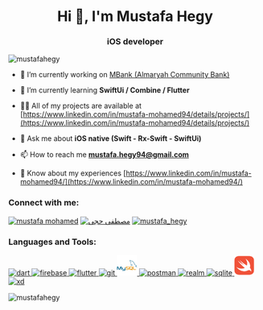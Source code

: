 <h1 align="center">Hi 👋, I'm Mustafa Hegy</h1>
<h3 align="center">iOS developer</h3>

<p align="left"> <img src="https://komarev.com/ghpvc/?username=mustafahegy&label=Profile%20views&color=0e75b6&style=flat" alt="mustafahegy" /> </p>

- 🔭 I’m currently working on [MBank (Almaryah Community Bank)](https://apps.apple.com/eg/app/mbank-uae/id1573880332)

- 🌱 I’m currently learning **SwiftUi / Combine / Flutter**

- 👨‍💻 All of my projects are available at [https://www.linkedin.com/in/mustafa-mohamed94/details/projects/](https://www.linkedin.com/in/mustafa-mohamed94/details/projects/)

- 💬 Ask me about **iOS native (Swift - Rx-Swift - SwiftUi)**

- 📫 How to reach me **mustafa.hegy94@gmail.com**

- 📄 Know about my experiences [https://www.linkedin.com/in/mustafa-mohamed94/](https://www.linkedin.com/in/mustafa-mohamed94/)

<h3 align="left">Connect with me:</h3>
<p align="left">
<a href="https://linkedin.com/in/mustafa-mohamed94" target="blank"><img align="center" src="https://raw.githubusercontent.com/rahuldkjain/github-profile-readme-generator/master/src/images/icons/Social/linked-in-alt.svg" alt="mustafa mohamed" height="30" width="40" /></a>
<a href="https://fb.com/مصطفى حجى" target="blank"><img align="center" src="https://raw.githubusercontent.com/rahuldkjain/github-profile-readme-generator/master/src/images/icons/Social/facebook.svg" alt="مصطفى حجى" height="30" width="40" /></a>
<a href="https://instagram.com/mustafa_hegy" target="blank"><img align="center" src="https://raw.githubusercontent.com/rahuldkjain/github-profile-readme-generator/master/src/images/icons/Social/instagram.svg" alt="mustafa_hegy" height="30" width="40" /></a>
</p>

<h3 align="left">Languages and Tools:</h3>
<p align="left">
  <a href="https://dart.dev" target="_blank" rel="noreferrer"> <img src="https://www.vectorlogo.zone/logos/dartlang/dartlang-icon.svg" alt="dart" width="40" height="40"/> </a>
  <a href="https://firebase.google.com/" target="_blank" rel="noreferrer"> <img src="https://www.vectorlogo.zone/logos/firebase/firebase-icon.svg" alt="firebase" width="40" height="40"/> </a>
  <a href="https://flutter.dev" target="_blank" rel="noreferrer"> <img src="https://www.vectorlogo.zone/logos/flutterio/flutterio-icon.svg" alt="flutter" width="40" height="40"/> </a>
  <a href="https://git-scm.com/" target="_blank" rel="noreferrer"> <img src="https://www.vectorlogo.zone/logos/git-scm/git-scm-icon.svg" alt="git" width="40" height="40"/> </a>
  <a href="https://www.mysql.com/" target="_blank" rel="noreferrer"> <img src="https://raw.githubusercontent.com/devicons/devicon/master/icons/mysql/mysql-original-wordmark.svg" alt="mysql" width="40" height="40"/> </a>
  <a href="https://postman.com" target="_blank" rel="noreferrer"> <img src="https://www.vectorlogo.zone/logos/getpostman/getpostman-icon.svg" alt="postman" width="40" height="40"/> </a>
  <a href="https://realm.io/" target="_blank" rel="noreferrer"> <img src="https://raw.githubusercontent.com/bestofjs/bestofjs-webui/8665e8c267a0215f3159df28b33c365198101df5/public/logos/realm.svg" alt="realm" width="40" height="40"/> </a>
  <a href="https://www.sqlite.org/" target="_blank" rel="noreferrer"> <img src="https://www.vectorlogo.zone/logos/sqlite/sqlite-icon.svg" alt="sqlite" width="40" height="40"/> </a>
  <a href="https://developer.apple.com/swift/" target="_blank" rel="noreferrer"> <img src="https://raw.githubusercontent.com/devicons/devicon/master/icons/swift/swift-original.svg" alt="swift" width="40" height="40"/> </a>
  <a href="https://www.adobe.com/products/xd.html" target="_blank" rel="noreferrer"> <img src="https://cdn.worldvectorlogo.com/logos/adobe-xd.svg" alt="xd" width="40" height="40"/> </a>
</p>

<p><img align="center" src="https://github-readme-stats.vercel.app/api/top-langs?username=mustafahegy&show_icons=true&locale=en&layout=compact" alt="mustafahegy" /></p>
